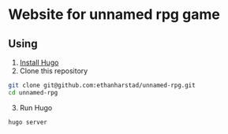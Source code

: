 # Website for unnamed rpg game

## Using

1. [Install Hugo](https://gohugo.io/overview/installing/)
2. Clone this repository
```bash
git clone git@github.com:ethanharstad/unnamed-rpg.git
cd unnamed-rpg
```
3. Run Hugo
```bash
hugo server
```
